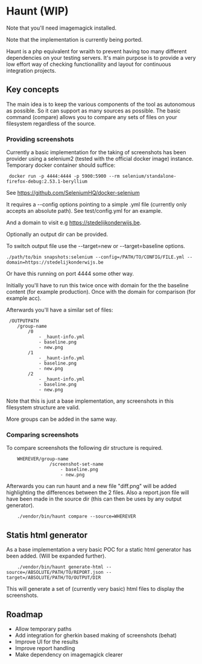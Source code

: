 # Haunt (WIP)

Note that you'll need imagemagick installed.

Note that the implementation is currently being ported. 

Haunt is a php equivalent for wraith to prevent having too many different
dependencies on your testing servers. It's main purpose is to provide 
a very low effort way of checking functionallity and layout for 
continuous integration projects. 

## Key concepts
The main idea is to keep the various components of the tool as autonomous
as possible. So it can support as many sources as possible. The basic 
command (compare) allows you to compare any sets of files on your filesystem
regardless of the source. 

### Providing screenshots
Currently a basic implementation for the taking of screenshots has been 
provider using a selenium2 (tested with the official docker image) instance. 
Temporary docker container should suffice: 
``` 
 docker run -p 4444:4444 -p 5900:5900 --rm selenium/standalone-firefox-debug:2.53.1-beryllium
``` 
See https://github.com/SeleniumHQ/docker-selenium

It requires a --config options pointing to a simple .yml file (currently only accepts an absolute path). 
See test/config.yml for an example.

And a domain to visit e.g https://stedelijkonderwijs.be. 

Optionally an output dir can be provided.

To switch output file use the --target=new or --target=baseline options.

``` 
./path/to/bin snapshots:selenium --config=/PATH/TO/CONFIG/FILE.yml --domain=https://stedelijkonderwijs.be
```
Or have this running on port 4444 some other way.

Initially you'll have to run this twice once with domain for the the baseline content (for example production).
Once with the domain for comparison (for example acc). 

Afterwards you'll have a similar set of files:

``` 
 /OUTPUTPATH
    /group-name
        /0
            - _haunt-info.yml
            - baseline.png
            - new.png
        /1
            - _haunt-info.yml
            - baseline.png
            - new.png
        /2
            - _haunt-info.yml
            - baseline.png
            - new.png
``` 

Note that this is just a base implementation, any screenshots in this 
filesystem structure are valid. 

More groups can be added in the same way. 

### Comparing screenshots
To compare screenshots the following dir structure is required.

``` 
    WHEREVER/group-name
                /screenshot-set-name
                    - baseline.png
                    - new.png
```

Afterwards you can run haunt and a new file "diff.png" will be added highlighting 
the differences between the 2 files. 
Also a report.json file will have been made in the source dir (this can 
then be uses by any output generator). 

``` 
    ./vendor/bin/haunt compare --source=WHEREVER
```

## Statis html generator 
As a base implementation a very basic POC for a static html generator 
has been added. (Will be expanded further). 

``` 
    ./vendor/bin/haunt generate-html --source=/ABSOLUTE/PATH/TO/REPORT.json --target=/ABSOLUTE/PATH/TO/OUTPUT/DIR
```

This will generate a set of (currently very basic) html files to display
the screenshots.

## Roadmap

- Allow temporary paths
- Add integration for gherkin based making of screenshots (behat)
- Improve UI for the results
- Improve report handling
- Make dependency on imagemagick clearer